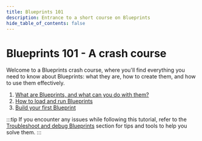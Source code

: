 ```yaml
---
title: Blueprints 101
description: Entrance to a short course on Blueprints
hide_table_of_contents: false
---
```


# Blueprints 101 - A crash course

Welcome to a Blueprints crash course, where you'll find everything you need to know about Blueprints: what they are, how to create them, and how to use them effectively.

1. [What are Blueprints, and what can you do with them?](/blueprints/tutorial/what-are-blueprints-what-you-can-do-with-them)
2. [How to load and run Blueprints](/blueprints/tutorial/how-to-load-run-blueprints)
3. [Build your first Blueprint](/blueprints/tutorial/build-your-first-blueprint)

:::tip
If you encounter any issues while following this tutorial, refer to the [Troubleshoot and debug Blueprints](../09-troubleshoot-and-debug-blueprints.md) section for tips and tools to help you solve them.
:::
